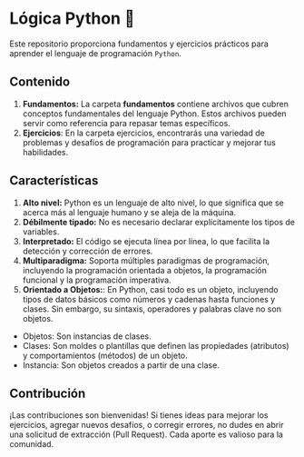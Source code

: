 # Lógica Python 🐍

Este repositorio proporciona fundamentos y ejercicios prácticos para aprender el lenguaje de programación `Python`.

## Contenido

1. **Fundamentos:** La carpeta **fundamentos** contiene archivos que cubren conceptos fundamentales del lenguaje Python. Estos archivos pueden servir como referencia para repasar temas específicos.
2. **Ejercicios**: En la carpeta ejercicios, encontrarás una variedad de problemas y desafíos de programación para practicar y mejorar tus habilidades.

## Características

1. **Alto nivel:** Python es un lenguaje de alto nivel, lo que significa que se acerca más al lenguaje humano y se aleja de la máquina.
2. **Débilmente tipado:** No es necesario declarar explícitamente los tipos de variables.
3. **Interpretado:** El código se ejecuta línea por línea, lo que facilita la detección y corrección de errores.
4. **Multiparadigma:** Soporta múltiples paradigmas de programación, incluyendo la programación orientada a objetos, la programación funcional y la programación imperativa.
5. **Orientado a Objetos:**: En Python, casi todo es un objeto, incluyendo tipos de datos básicos como números y cadenas hasta funciones y clases. Sin embargo, su sintaxis, operadores y palabras clave no son objetos.

- Objetos: Son instancias de clases.
- Clases: Son moldes o plantillas que definen las propiedades (atributos) y comportamientos (métodos) de un objeto.
- Instancia: Son objetos creados a partir de una clase.

## Contribución

¡Las contribuciones son bienvenidas! Si tienes ideas para mejorar los ejercicios, agregar nuevos desafíos, o corregir errores, no dudes en abrir una solicitud de extracción (Pull Request). Cada aporte es valioso para la comunidad.
